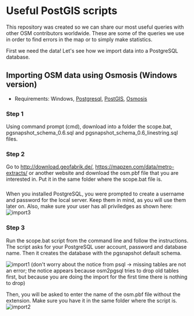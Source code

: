 # Useful PostGIS scripts

This repository was created so we can share our most useful queries with other OSM contributors worldwide. These are some of the queries we use in order to find errors in the map or to simply make statistics.

First we need the data! Let's see how we import data into a PostgreSQL database.

## Importing OSM data using Osmosis (Windows version)

- Requirements: Windows, [Postgresql](https://www.postgresql.org/download/), [PostGIS](http://postgis.net/install/), [Osmosis](http://wiki.openstreetmap.org/wiki/Osmosis/Installation)

### Step 1

Using command prompt (cmd), download into a folder the scope.bat, pgsnapshot_schema_0.6.sql and pgsnapshot_schema_0.6_linestring.sql files.

### Step 2

Go to http://download.geofabrik.de/, https://mapzen.com/data/metro-extracts/ or another website and download the osm.pbf file that you are interested in. Put it in the same folder where the scope.bat file is. 

### 

When you installed PostgreSQL, you were prompted to create a username and password for the local server. Keep them in mind, as you will use them later on. Also, make sure your user has all priviledges as shown here:
![import3](https://cloud.githubusercontent.com/assets/24428741/24399981/6a082406-13b7-11e7-902e-3be71fc7fff3.JPG)

### Step 3
Run the scope.bat script from the command line and follow the instructions.
The script asks for your PostgreSQL user account, password and database name. Then it creates the database with the pgsnapshot default schema. 

![import1](https://cloud.githubusercontent.com/assets/24428741/24399479/90399a3a-13b5-11e7-91db-9ce8358a79cc.JPG)
(don't worry about the notice from psql -> missing tables are not an error; the notice appears because osm2pgsql tries to drop old tables first, but because you are doing the import for the first time there is nothing to drop)

Then, you will be asked to enter the name of the osm.pbf file without the extension. Make sure you have it in the same folder where the script is.
![import2](https://cloud.githubusercontent.com/assets/24428741/24399486/99238bb0-13b5-11e7-839a-1527dca91864.JPG)

